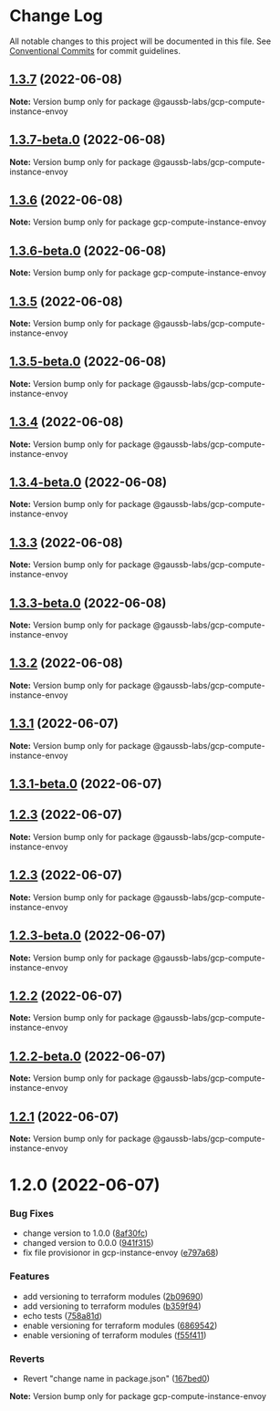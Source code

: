 # Change Log

All notable changes to this project will be documented in this file.
See [Conventional Commits](https://conventionalcommits.org) for commit guidelines.

## [1.3.7](https://github.com/gaussb-labs/tf-modules/compare/v1.3.7-beta.0...v1.3.7) (2022-06-08)

**Note:** Version bump only for package @gaussb-labs/gcp-compute-instance-envoy





## [1.3.7-beta.0](https://github.com/gaussb-labs/tf-modules/compare/v1.3.6...v1.3.7-beta.0) (2022-06-08)

**Note:** Version bump only for package @gaussb-labs/gcp-compute-instance-envoy





## [1.3.6](https://github.com/gaussb-labs/tf-modules/compare/v1.3.6-beta.0...v1.3.6) (2022-06-08)

**Note:** Version bump only for package gcp-compute-instance-envoy





## [1.3.6-beta.0](https://github.com/gaussb-labs/tf-modules/compare/v1.3.5...v1.3.6-beta.0) (2022-06-08)

**Note:** Version bump only for package gcp-compute-instance-envoy





## [1.3.5](https://github.com/gaussb-labs/tf-modules/compare/v1.3.5-beta.0...v1.3.5) (2022-06-08)

**Note:** Version bump only for package @gaussb-labs/gcp-compute-instance-envoy





## [1.3.5-beta.0](https://github.com/gaussb-labs/tf-modules/compare/v1.3.4...v1.3.5-beta.0) (2022-06-08)

**Note:** Version bump only for package @gaussb-labs/gcp-compute-instance-envoy





## [1.3.4](https://github.com/gaussb-labs/tf-modules/compare/v1.3.4-beta.0...v1.3.4) (2022-06-08)

**Note:** Version bump only for package @gaussb-labs/gcp-compute-instance-envoy





## [1.3.4-beta.0](https://github.com/gaussb-labs/tf-modules/compare/v1.3.3...v1.3.4-beta.0) (2022-06-08)

**Note:** Version bump only for package @gaussb-labs/gcp-compute-instance-envoy





## [1.3.3](https://github.com/gaussb-labs/tf-modules/compare/v1.3.3-beta.0...v1.3.3) (2022-06-08)

**Note:** Version bump only for package @gaussb-labs/gcp-compute-instance-envoy





## [1.3.3-beta.0](https://github.com/gaussb-labs/tf-modules/compare/v1.3.2...v1.3.3-beta.0) (2022-06-08)

**Note:** Version bump only for package @gaussb-labs/gcp-compute-instance-envoy





## [1.3.2](https://github.com/gaussb-labs/tf-modules/compare/v1.3.1...v1.3.2) (2022-06-08)

**Note:** Version bump only for package @gaussb-labs/gcp-compute-instance-envoy





## [1.3.1](https://github.com/gaussb-labs/tf-modules/compare/v1.3.1-beta.0...v1.3.1) (2022-06-07)

**Note:** Version bump only for package @gaussb-labs/gcp-compute-instance-envoy





## [1.3.1-beta.0](https://github.com/gaussb-labs/tf-modules/compare/v1.3.0...v1.3.1-beta.0) (2022-06-07)



## [1.2.3](https://github.com/gaussb-labs/tf-modules/compare/v1.2.3-beta.0...v1.2.3) (2022-06-07)

**Note:** Version bump only for package @gaussb-labs/gcp-compute-instance-envoy





## [1.2.3](https://github.com/gaussb-labs/tf-modules/compare/v1.2.3-beta.0...v1.2.3) (2022-06-07)

**Note:** Version bump only for package @gaussb-labs/gcp-compute-instance-envoy





## [1.2.3-beta.0](https://github.com/gaussb-labs/tf-modules/compare/v1.2.2...v1.2.3-beta.0) (2022-06-07)

**Note:** Version bump only for package @gaussb-labs/gcp-compute-instance-envoy





## [1.2.2](https://github.com/gaussb-labs/tf-modules/compare/v1.2.2-beta.0...v1.2.2) (2022-06-07)

**Note:** Version bump only for package @gaussb-labs/gcp-compute-instance-envoy





## [1.2.2-beta.0](https://github.com/gaussb-labs/tf-modules/compare/v1.2.1...v1.2.2-beta.0) (2022-06-07)

**Note:** Version bump only for package @gaussb-labs/gcp-compute-instance-envoy





## [1.2.1](https://github.com/gaussb-labs/tf-modules/compare/v1.2.0...v1.2.1) (2022-06-07)

**Note:** Version bump only for package @gaussb-labs/gcp-compute-instance-envoy





# 1.2.0 (2022-06-07)


### Bug Fixes

* change version to 1.0.0 ([8af30fc](https://github.com/gaussb-labs/tf-modules/commit/8af30fc5b76d26411cefc94f26e4703b58bb31f7))
* changed version to 0.0.0 ([941f315](https://github.com/gaussb-labs/tf-modules/commit/941f3152435a3377246ad80b6a9b9cc3345743b6))
* fix file provisionor in gcp-instance-envoy ([e797a68](https://github.com/gaussb-labs/tf-modules/commit/e797a684ada4e3c7814ff956751c79d7eb31b9fc))


### Features

* add versioning to terraform modules ([2b09690](https://github.com/gaussb-labs/tf-modules/commit/2b0969003ebe43971b87cd5dbf331fef702e297e))
* add versioning to terraform modules ([b359f94](https://github.com/gaussb-labs/tf-modules/commit/b359f9493674f7e883f0607fb2c9cf80afd72f09))
* echo tests ([758a81d](https://github.com/gaussb-labs/tf-modules/commit/758a81d8f4735141ef5d745786fc5df9e44c9078))
* enable versioning for terraform modules ([6869542](https://github.com/gaussb-labs/tf-modules/commit/6869542113f25e9952e1465cef9a85c69398ce89))
* enable versioning of terraform modules ([f55f411](https://github.com/gaussb-labs/tf-modules/commit/f55f4119f65c6cd86cfde77d7572788a15b98e8b))


### Reverts

* Revert "change name in package.json" ([167bed0](https://github.com/gaussb-labs/tf-modules/commit/167bed0facf7d922980d308dc8bca3ee17777755))







**Note:** Version bump only for package gcp-compute-instance-envoy
